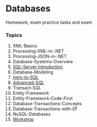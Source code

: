 # Databases
Homework, exam practice tasks and exam


### Topics

1. XML-Basics
1. Processing-XML-in-.NET
1. Processing-JSON-in-.NET
1. Database-Systems-Overview
1. [SQL-Server-Introduction](05-SQL-Server-Introduction)
1. Database-Modeling
1. [Intro-to-SQL](./07-Intro-to-SQL)
1. [Advanced-SQL](./08-Advanced-SQL)
1. Transact-SQL
1. Entity-Framework
1. Entity-Framework-Code-First
1. Database-Transactions-Concepts
1. Database-Transactions-with-EF
1. NoSQL-Databases
1. [Workshop](Workshop)
